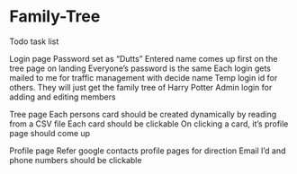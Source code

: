 # Family-Tree

Todo task list

Login page
    Password set as “Dutts”
    Entered name comes up first on the tree page on landing 
    Everyone’s password is the same
    Each login gets mailed to me for traffic management with decide name 
    Temp login id for others. They will just get the family tree of Harry Potter
    Admin login for adding and editing members

Tree page
    Each persons card should be created dynamically by reading from a CSV file
    Each card should be clickable
    On clicking a card, it’s profile page should come up

Profile page
    Refer google contacts profile pages for direction
    Email I’d and phone numbers should be clickable